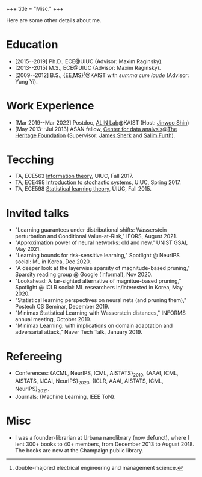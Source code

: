 +++
title = "Misc."
+++

Here are some other details about me.

# Education

- [2015--2019] Ph.D., ECE@UIUC (Advisor: Maxim Raginsky).
- [2013--2015] M.S., ECE@UIUC (Advisor: Maxim Raginsky).
- [2009--2012] B.S., {EE,MS}[^1]@KAIST with _summa cum laude_ (Advisor: Yung Yi).

# Work Experience

- [Mar 2019--Mar 2022] Postdoc, [ALIN Lab](https://alinlab.kaist.ac.kr)@KAIST (Host: [Jinwoo Shin](https://alinlab.kaist.ac.kr/shin.html))
- [May 2013--Jul 2013] ASAN fellow, [Center for data analysis](https://www.heritage.org/center-data-analysis)@[The Heritage Foundation](https://www.heritage.org) (Supervisor: [James Sherk](https://www.heritage.org/staff/james-sherk) and [Salim Furth](https://www.heritage.org/staff/salim-furth)).

# Tecching
- TA, ECE563 [Information theory](http://maxim.ece.illinois.edu/teaching/fall17/index.html), UIUC, Fall 2017.
- TA, ECE498 [Introduction to stochastic systems](https://courses.engr.illinois.edu/ece498mr/sp2017/), UIUC, Spring 2017.
- TA, ECE598 [Statistical learning theory](http://maxim.ece.illinois.edu/teaching/fall15b/index.html), UIUC, Fall 2015.

# Invited talks

- "Learning guarantees under distributional shifts: Wasserstein perturbation and Conditional Value-at-Risk," IFORS, August 2021.
- "Approximation power of neural networks: old and new," UNIST GSAI, May 2021.
- "Learning bounds for risk-sensitive learning," Spotlight @ NeurIPS social: ML in Korea, Dec 2020.
- "A deeper look at the layerwise sparsity of magnitude-based pruning," Sparsity reading group @ Google (informal), Nov 2020.
- "Lookahead: A far-sighted alternative of magnitue-based pruning," Spotlight @ ICLR social: ML researchers in/interested in Korea, May 2020.
- "Statistical learning perspectives on neural nets (and pruning them)," Postech CS Seminar, December 2019.
- "Minimax Statistical Learning with Wasserstein distances," INFORMS annual meeting, October 2019.
- "Minimax Learning: with implications on domain adaptation and adversarial attack," Naver Tech Talk, January 2019.

# Refereeing

- Conferences: {ACML, NeurIPS, ICML, AISTATS}<sub>2019</sub>, {AAAI, ICML, AISTATS, IJCAI, NeurIPS}<sub>2020</sub>, {ICLR, AAAI, AISTATS, ICML, NeurIPS}<sub>2021</sub>.
- Journals: {Machine Learning, IEEE ToN}.

# Misc

- I was a founder-librarian at Urbana nanolibrary (now defunct), where I lent 300+ books to 40+ members, from December 2013 to August 2018. The books are now at the Champaign public library.

[^1]: double-majored electrical engineering and management science.